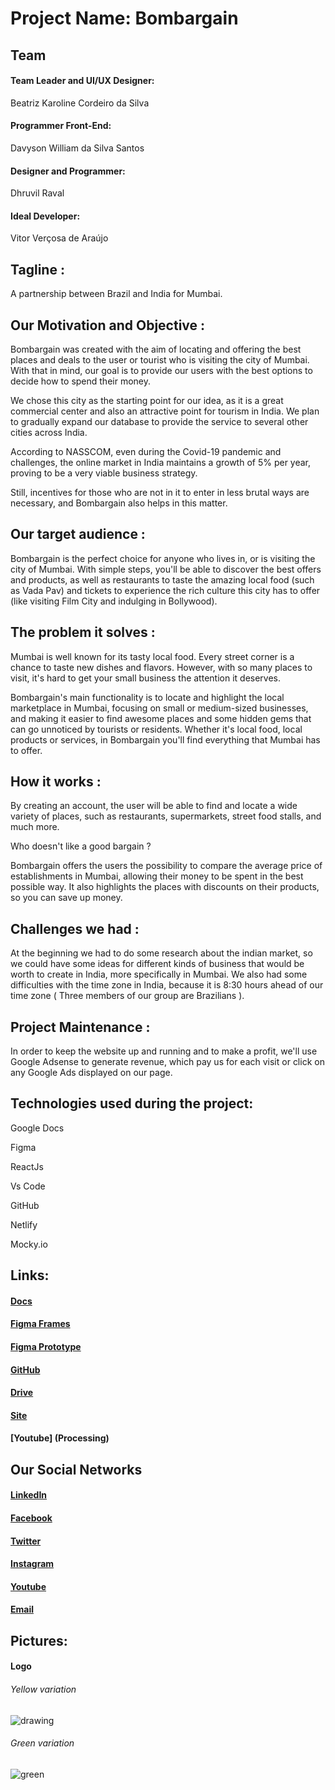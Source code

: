 # Project Name: Bombargain

## Team

#### Team Leader and UI/UX Designer: 
Beatriz Karoline Cordeiro da Silva

#### Programmer Front-End: 
Davyson William da Silva Santos

#### Designer and Programmer: 
Dhruvil Raval

#### Ideal Developer: 
Vitor Verçosa de Araújo

## Tagline : 

A partnership between Brazil and India for Mumbai.

## Our Motivation and Objective :

Bombargain was created with the aim of locating and offering the best places and deals to the user or tourist who is visiting the city of Mumbai. With that in mind, our goal is to provide our users with the best options to decide how to spend their money.

We chose this city as the starting point for our idea, as it is a great commercial center and also an attractive point for tourism in India. We plan to gradually expand our database to provide the service to several other cities across India.

According to NASSCOM, even during the Covid-19 pandemic and challenges, the online market in India maintains a growth of 5% per year, proving to be a very viable business strategy.

Still, incentives for those who are not in it to enter in less brutal ways are necessary, and Bombargain also helps in this matter.

## Our target audience :

Bombargain is the perfect choice for anyone who lives in, or is visiting the city of Mumbai. With simple steps, you'll be able to discover the best offers and products, as well as restaurants to taste the amazing local food (such as Vada Pav) and tickets to experience the rich culture this city has to offer (like visiting Film City and indulging in Bollywood).

## The problem it solves :

Mumbai is well known for its tasty local food. Every street corner is a chance to taste new dishes and flavors. However, with so many places to visit, it's hard to get your small business the attention it deserves.

Bombargain's main functionality is to locate and highlight the local marketplace in Mumbai, focusing on small or medium-sized businesses, and making it easier to find awesome places and some hidden gems that can go unnoticed by tourists or residents. Whether it's local food, local products or services, in Bombargain you'll find everything that Mumbai has to offer.

## How it works :

By creating an account, the user will be able to find and locate a wide variety of places, such as restaurants, supermarkets, street food stalls, and much more.

Who doesn't like a good bargain ?

Bombargain offers the users the possibility to compare the average price of establishments in Mumbai, allowing their money to be spent in the best possible way. It also highlights the places with discounts on their products, so you can save up money.

## Challenges we had :

At the beginning we had to do some research about the indian market, so we could have some ideas for different kinds of business that would be worth to create in India, more specifically in Mumbai. We also had some difficulties with the time zone in India, because it is 8:30 hours ahead of our time zone ( Three members of our group are Brazilians ).

## Project Maintenance :

In order to keep the website up and running and to make a profit, we'll use Google Adsense to generate revenue, which pay us for each visit or click on any Google Ads displayed on our page.


## Technologies used during the project:

Google Docs

Figma

ReactJs

Vs Code

GitHub

Netlify

Mocky.io


## Links:

#### [Docs](https://docs.google.com/document/d/1PwSpOvGqlOmRwdUSGCoALbhJtSTn8WPEo2UAr5v6_po/edit?usp=sharing)

#### [Figma Frames](https://www.figma.com/file/LXLdiZkmvVFLQtbYiEUzCb/Bombargain?node-id=0%3A1)

#### [Figma Prototype](https://www.figma.com/proto/LXLdiZkmvVFLQtbYiEUzCb/Bombargain?node-id=57%3A448&scaling=min-zoom&page-id=0%3A1&starting-point-node-id=57%3A448&show-proto-sidebar=1)

#### [GitHub](https://github.com/ACM-BMU/HackBMU-5.0-Team-Hellcifenses)

#### [Drive](https://drive.google.com/drive/folders/1TechkMwvPl-K1B1fQGFIRvaZVtubjbnM?usp=sharing)

#### [Site](https://bombargain.netlify.app/)

#### [Youtube] (Processing)

## Our Social Networks

#### [LinkedIn](https://www.linkedin.com/in/project-bombargain-a800a1232/)

#### [Facebook](https://www.facebook.com/Bombargain-110539491557893)

#### [Twitter](https://twitter.com/bombargain)

#### [Instagram](https://www.instagram.com/bombargain/)

#### [Youtube](https://www.youtube.com/channel/UC8f5MsDHta4Zvr7MJdZH2kA)

#### [Email](ProjectBombargain@gmail.com)

## Pictures:

#### Logo

###### Yellow variation

![drawing](https://user-images.githubusercontent.com/91075027/154783187-272a0c28-5f4e-4716-b0d3-3c2c324b8c6c.png)

###### Green variation
![green](https://user-images.githubusercontent.com/91075027/154783189-dbb0ba18-2976-430c-9839-7250fb78db7d.png)
